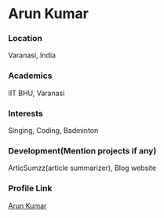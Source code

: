 # Arun Kumar

### Location

Varanasi, India

### Academics

IIT BHU, Varanasi

### Interests

Singing, Coding, Badminton

### Development(Mention projects if any)

ArticSumzz(article summarizer), Blog website

### Profile Link

[Arun Kumar](https://github.com/arunks2003)
